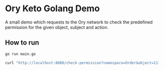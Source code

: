 # Ory Keto Golang Demo

A small demo which requests to the Ory network to check the predefined permission for the given object, subject and action.

## How to run

```bash
go run main.go
```

```bash
curl "http://localhost:8080/check-permission?namespace=Order&object=111&relation=owner&subject=alice"
```